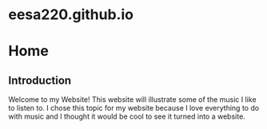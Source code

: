 # eesa220.github.io

# Home

## Introduction
Welcome to my Website! This website will illustrate some of the music I like to listen to. I chose this topic for my website because I love everything to do with music and I thought it would be cool to see it turned into a website.
